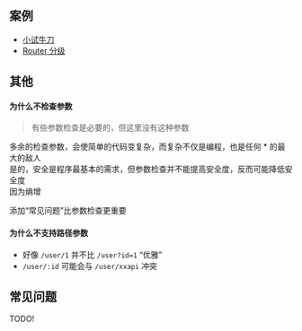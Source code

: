 ## 案例
+ [小试牛刀](https://github.com/ppz-pro/http-router/tree/first-meet)
+ [Router 分级](https://github.com/ppz-pro/http-router/tree/usage)

## 其他
#### 为什么不检查参数
> 有些参数检查是必要的，但这里没有这种参数

多余的检查参数，会使简单的代码变复杂，而复杂不仅是编程，也是任何 * 的最大的敌人  
是的，安全是程序最基本的需求，但参数检查并不能提高安全度，反而可能降低安全度  
因为熵增

添加“常见问题”比参数检查更重要

#### 为什么不支持路径参数
+ 好像 ```/user/1``` 并不比 ```/user?id=1``` “优雅”
+ ```/user/:id``` 可能会与 ```/user/xxapi``` 冲突

## 常见问题
TODO!